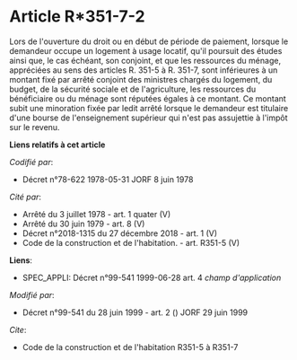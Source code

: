 # Article R*351-7-2

Lors de l'ouverture du droit ou en début de période de paiement, lorsque le demandeur occupe un logement à usage locatif,
qu'il poursuit des études ainsi que, le cas échéant, son conjoint, et que les ressources du ménage, appréciées au sens des
articles R. 351-5 à R. 351-7, sont inférieures à un montant fixé par arrêté conjoint des ministres chargés du logement, du
budget, de la sécurité sociale et de l'agriculture, les ressources du bénéficiaire ou du ménage sont réputées égales à ce
montant. Ce montant subit une minoration fixée par ledit arrêté lorsque le demandeur est titulaire d'une bourse de
l'enseignement supérieur qui n'est pas assujettie à l'impôt sur le revenu.

**Liens relatifs à cet article**

_Codifié par_:

  - Décret n°78-622 1978-05-31 JORF 8 juin 1978

_Cité par_:

  - Arrêté du 3 juillet 1978 - art. 1 quater (V)
  - Arrêté du 30 juin 1979 - art. 8 (V)
  - Décret n°2018-1315 du 27 décembre 2018 - art. 1 (V)
  - Code de la construction et de l'habitation. - art. R351-5 (V)

**Liens**:

  - SPEC_APPLI: Décret n°99-541 1999-06-28 art. 4 *champ d'application*

_Modifié par_:

  - Décret n°99-541 du 28 juin 1999 - art. 2 () JORF 29 juin 1999

_Cite_:

  - Code de la construction et de l'habitation R351-5 à R351-7
